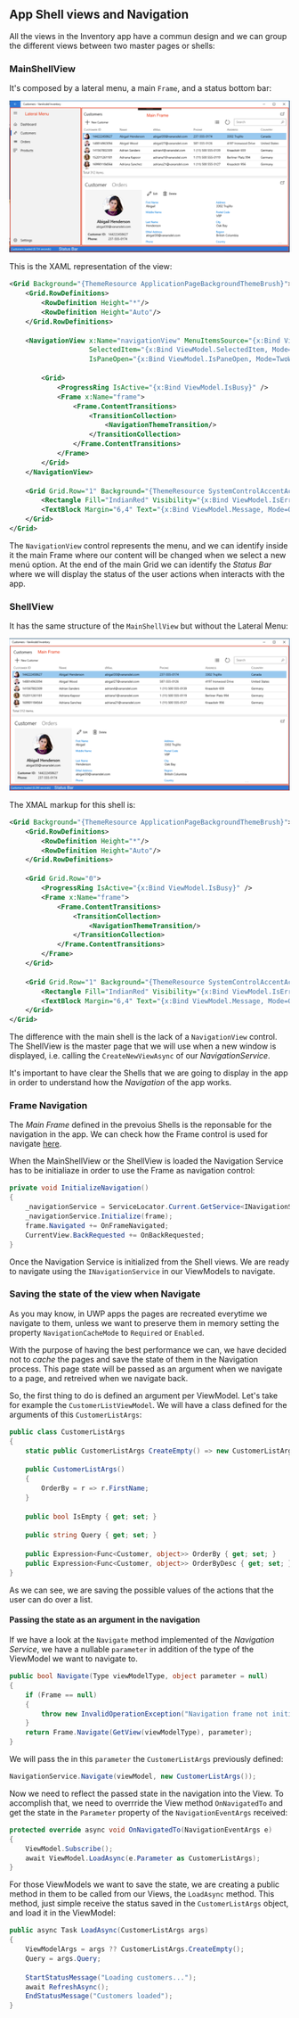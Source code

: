 ## App Shell views and Navigation

All the views in the Inventory app have a commun design and we can group the different views between two master pages or shells:

### MainShellView 
It's composed by a lateral menu, a main `Frame`, and a status bottom bar:

![main shell view](../img/mainshellview.png)

This is the XAML representation of the view:

```xml
<Grid Background="{ThemeResource ApplicationPageBackgroundThemeBrush}">
    <Grid.RowDefinitions>
        <RowDefinition Height="*"/>
        <RowDefinition Height="Auto"/>
    </Grid.RowDefinitions>

    <NavigationView x:Name="navigationView" MenuItemsSource="{x:Bind ViewModel.Items}" MenuItemTemplate="{StaticResource NavigationViewItem}"
                    SelectedItem="{x:Bind ViewModel.SelectedItem, Mode=TwoWay}" SelectionChanged="OnSelectionChanged"
                    IsPaneOpen="{x:Bind ViewModel.IsPaneOpen, Mode=TwoWay}" AlwaysShowHeader="False">

        <Grid>
            <ProgressRing IsActive="{x:Bind ViewModel.IsBusy}" />
            <Frame x:Name="frame">
                <Frame.ContentTransitions>
                    <TransitionCollection>
                        <NavigationThemeTransition/>
                    </TransitionCollection>
                </Frame.ContentTransitions>
            </Frame>
        </Grid>
    </NavigationView>

    <Grid Grid.Row="1" Background="{ThemeResource SystemControlAccentAcrylicElementAccentMediumHighBrush}">
        <Rectangle Fill="IndianRed" Visibility="{x:Bind ViewModel.IsError, Mode=OneWay}" />
        <TextBlock Margin="6,4" Text="{x:Bind ViewModel.Message, Mode=OneWay}" Foreground="White" FontSize="12" />
    </Grid>
</Grid>
```

The `NavigationView` control represents the menu, and we can identify inside it the main Frame where our content will be changed when we select a new menú option. At the end of the main Grid we can identify the *Status Bar* where we will display the status of the user actions when interacts with the app.

### ShellView

It has the same structure of the `MainShellView` but without the Lateral Menu:

![shell view](../img/shellview.png)

The XMAL markup for this shell is:

```xml
<Grid Background="{ThemeResource ApplicationPageBackgroundThemeBrush}">
    <Grid.RowDefinitions>
        <RowDefinition Height="*"/>
        <RowDefinition Height="Auto"/>
    </Grid.RowDefinitions>

    <Grid Grid.Row="0">
        <ProgressRing IsActive="{x:Bind ViewModel.IsBusy}" />
        <Frame x:Name="frame">
            <Frame.ContentTransitions>
                <TransitionCollection>
                    <NavigationThemeTransition/>
                </TransitionCollection>
            </Frame.ContentTransitions>
        </Frame>
    </Grid>

    <Grid Grid.Row="1" Background="{ThemeResource SystemControlAccentAcrylicElementAccentMediumHighBrush}">
        <Rectangle Fill="IndianRed" Visibility="{x:Bind ViewModel.IsError, Mode=OneWay}" />
        <TextBlock Margin="6,4" Text="{x:Bind ViewModel.Message, Mode=OneWay}" Foreground="White" FontSize="12" />
    </Grid>
</Grid>
```
The difference with the main shell is the lack of a `NavigationView` control. The ShellView is the master page that we will use when a new window is displayed, i.e. calling the `CreateNewViewAsync` of our *NavigationService*.

It's important to have clear the Shells that we are going to display in the app in order to understand how the *Navigation* of the app works.

### Frame Navigation

The *Main Frame* defined in the prevoius Shells is the reponsable for the navigation in the app. We can check how the Frame control is used for navigate [here](navigation-service.md#INavigationService-implementation).

When the MainShellView or the ShellView is loaded the Navigation Service has to be initialiaze in order to use the Frame as navigation control:

```csharp
private void InitializeNavigation()
{
    _navigationService = ServiceLocator.Current.GetService<INavigationService>();
    _navigationService.Initialize(frame);
    frame.Navigated += OnFrameNavigated;
    CurrentView.BackRequested += OnBackRequested;
}
```

Once the Navigation Service is initialized from the Shell views. We are ready to navigate using the `INavigationService` in our ViewModels to navigate.

### Saving the state of the view when Navigate

As you may know, in UWP apps the pages are recreated everytime we navigate to them, unless we want to preserve them in memory setting the property `NavigationCacheMode` to `Required` or `Enabled`.

With the purpose of having the best performance we can, we have decided not to *cache* the pages and save the state of them in the Navigation process. This page state will be passed as an argument when we navigate to a page, and retreived when we navigate back.

So, the first thing to do is defined an argument per ViewModel. Let's take for example the `CustomerListViewModel`. We will have a class defined for the arguments of this `CustomerListArgs`:

```csharp
public class CustomerListArgs
{
    static public CustomerListArgs CreateEmpty() => new CustomerListArgs { IsEmpty = true };

    public CustomerListArgs()
    {
        OrderBy = r => r.FirstName;
    }

    public bool IsEmpty { get; set; }

    public string Query { get; set; }

    public Expression<Func<Customer, object>> OrderBy { get; set; }
    public Expression<Func<Customer, object>> OrderByDesc { get; set; }
}
```

As we can see, we are saving the possible values of the actions that the user can do over a list.

#### Passing the state as an argument in the navigation

If we have a look at the `Navigate` method implemented of the *Navigation Service*, we have a nullable `parameter` in addition of the type of the ViewModel we want to navigate to. 
```csharp
public bool Navigate(Type viewModelType, object parameter = null)
{
    if (Frame == null)
    {
        throw new InvalidOperationException("Navigation frame not initialized.");
    }
    return Frame.Navigate(GetView(viewModelType), parameter);
}
```

We will pass the in this `parameter` the `CustomerListArgs` previously defined: 
```csharp
NavigationService.Navigate(viewModel, new CustomerListArgs());
```

Now we need to reflect the passed state in the navigation into the View. To accomplish that, we need to overrride the View method `OnNavigatedTo` and get the state in the `Parameter` property of the `NavigationEventArgs` received:
```csharp
protected override async void OnNavigatedTo(NavigationEventArgs e)
{
    ViewModel.Subscribe();
    await ViewModel.LoadAsync(e.Parameter as CustomerListArgs);
}
```

For those ViewModels we want to save the state, we are creating a public method in them to be called from our Views, the `LoadAsync` method. This method, just simple receive the status saved in the `CustomerListArgs` object, and load it in the ViewModel:
```csharp
public async Task LoadAsync(CustomerListArgs args)
{
    ViewModelArgs = args ?? CustomerListArgs.CreateEmpty();
    Query = args.Query;

    StartStatusMessage("Loading customers...");
    await RefreshAsync();
    EndStatusMessage("Customers loaded");
}
```

